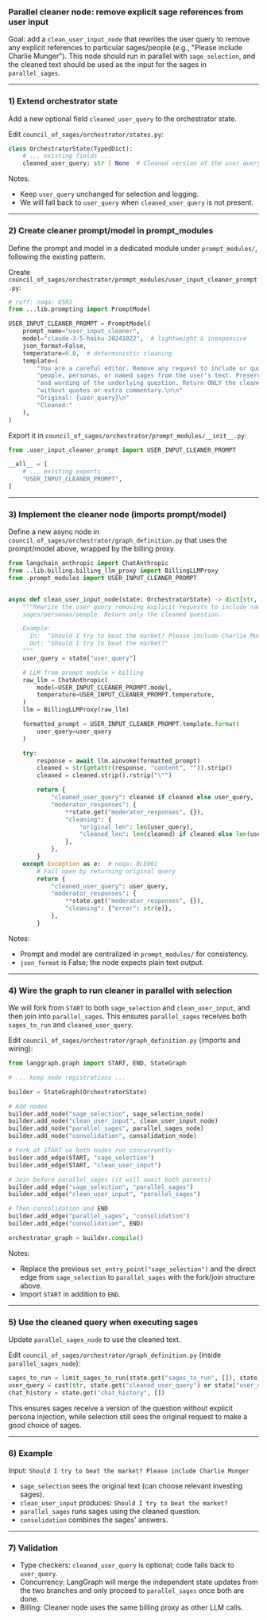 ### Parallel cleaner node: remove explicit sage references from user input

Goal: add a `clean_user_input_node` that rewrites the user query to remove any explicit references to particular sages/people (e.g., "Please include Charlie Munger"). This node should run in parallel with `sage_selection`, and the cleaned text should be used as the input for the sages in `parallel_sages`.

---

### 1) Extend orchestrator state
Add a new optional field `cleaned_user_query` to the orchestrator state.

Edit `council_of_sages/orchestrator/states.py`:

```python
class OrchestratorState(TypedDict):
    # ... existing fields ...
    cleaned_user_query: str | None  # Cleaned version of the user_query for sages
```

Notes:
- Keep `user_query` unchanged for selection and logging.
- We will fall back to `user_query` when `cleaned_user_query` is not present.

---

### 2) Create cleaner prompt/model in prompt_modules
Define the prompt and model in a dedicated module under `prompt_modules/`, following the existing pattern.

Create `council_of_sages/orchestrator/prompt_modules/user_input_cleaner_prompt.py`:

```python
# ruff: noqa: E501
from ...lib.prompting import PromptModel

USER_INPUT_CLEANER_PROMPT = PromptModel(
    prompt_name="user_input_cleaner",
    model="claude-3-5-haiku-20241022",  # lightweight & inexpensive
    json_format=False,
    temperature=0.0,  # deterministic cleaning
    template=(
        "You are a careful editor. Remove any request to include or quote specific "
        "people, personas, or named sages from the user's text. Preserve the intent "
        "and wording of the underlying question. Return ONLY the cleaned question, "
        "without quotes or extra commentary.\n\n"
        "Original: {user_query}\n"
        "Cleaned:"
    ),
)
```

Export it in `council_of_sages/orchestrator/prompt_modules/__init__.py`:

```python
from .user_input_cleaner_prompt import USER_INPUT_CLEANER_PROMPT

__all__ = [
    # ... existing exports ...
    "USER_INPUT_CLEANER_PROMPT",
]
```

---

### 3) Implement the cleaner node (imports prompt/model)
Define a new async node in `council_of_sages/orchestrator/graph_definition.py` that uses the prompt/model above, wrapped by the billing proxy.

```python
from langchain_anthropic import ChatAnthropic
from ..lib.billing.billing_llm_proxy import BillingLLMProxy
from .prompt_modules import USER_INPUT_CLEANER_PROMPT


async def clean_user_input_node(state: OrchestratorState) -> dict[str, Any]:
    """Rewrite the user query removing explicit requests to include names of
    sages/personas/people. Return only the cleaned question.

    Example:
      In:  "Should I try to beat the market? Please include Charlie Munger"
      Out: "Should I try to beat the market?"
    """
    user_query = state["user_query"]

    # LLM from prompt module + billing
    raw_llm = ChatAnthropic(
        model=USER_INPUT_CLEANER_PROMPT.model,
        temperature=USER_INPUT_CLEANER_PROMPT.temperature,
    )
    llm = BillingLLMProxy(raw_llm)

    formatted_prompt = USER_INPUT_CLEANER_PROMPT.template.format(
        user_query=user_query
    )

    try:
        response = await llm.ainvoke(formatted_prompt)
        cleaned = str(getattr(response, "content", "")).strip()
        cleaned = cleaned.strip().rstrip("\"")

        return {
            "cleaned_user_query": cleaned if cleaned else user_query,
            "moderator_responses": {
                **state.get("moderator_responses", {}),
                "cleaning": {
                    "original_len": len(user_query),
                    "cleaned_len": len(cleaned) if cleaned else len(user_query),
                },
            },
        }
    except Exception as e:  # noqa: BLE001
        # Fail open by returning original query
        return {
            "cleaned_user_query": user_query,
            "moderator_responses": {
                **state.get("moderator_responses", {}),
                "cleaning": {"error": str(e)},
            },
        }
```

Notes:
- Prompt and model are centralized in `prompt_modules/` for consistency.
- `json_format` is False; the node expects plain text output.

---

### 4) Wire the graph to run cleaner in parallel with selection
We will fork from `START` to both `sage_selection` and `clean_user_input`, and then join into `parallel_sages`. This ensures `parallel_sages` receives both `sages_to_run` and `cleaned_user_query`.

Edit `council_of_sages/orchestrator/graph_definition.py` (imports and wiring):

```python
from langgraph.graph import START, END, StateGraph

# ... keep node registrations ...

builder = StateGraph(OrchestratorState)

# Add nodes
builder.add_node("sage_selection", sage_selection_node)
builder.add_node("clean_user_input", clean_user_input_node)
builder.add_node("parallel_sages", parallel_sages_node)
builder.add_node("consolidation", consolidation_node)

# Fork at START so both nodes run concurrently
builder.add_edge(START, "sage_selection")
builder.add_edge(START, "clean_user_input")

# Join before parallel_sages (it will await both parents)
builder.add_edge("sage_selection", "parallel_sages")
builder.add_edge("clean_user_input", "parallel_sages")

# Then consolidation and END
builder.add_edge("parallel_sages", "consolidation")
builder.add_edge("consolidation", END)

orchestrator_graph = builder.compile()
```

Notes:
- Replace the previous `set_entry_point("sage_selection")` and the direct edge from `sage_selection` to `parallel_sages` with the fork/join structure above.
- Import `START` in addition to `END`.

---

### 5) Use the cleaned query when executing sages
Update `parallel_sages_node` to use the cleaned text.

Edit `council_of_sages/orchestrator/graph_definition.py` (inside `parallel_sages_node`):

```python
sages_to_run = limit_sages_to_run(state.get("sages_to_run", []), state)
user_query = cast(str, state.get("cleaned_user_query") or state["user_query"])  # prefer cleaned
chat_history = state.get("chat_history", [])
```

This ensures sages receive a version of the question without explicit persona injection, while selection still sees the original request to make a good choice of sages.

---

### 6) Example
Input: `Should I try to beat the market? Please include Charlie Munger`
- `sage_selection` sees the original text (can choose relevant investing sages).
- `clean_user_input` produces: `Should I try to beat the market?`
- `parallel_sages` runs sages using the cleaned question.
- `consolidation` combines the sages' answers.

---

### 7) Validation
- Type checkers: `cleaned_user_query` is optional; code falls back to `user_query`.
- Concurrency: LangGraph will merge the independent state updates from the two branches and only proceed to `parallel_sages` once both are done.
- Billing: Cleaner node uses the same billing proxy as other LLM calls.
